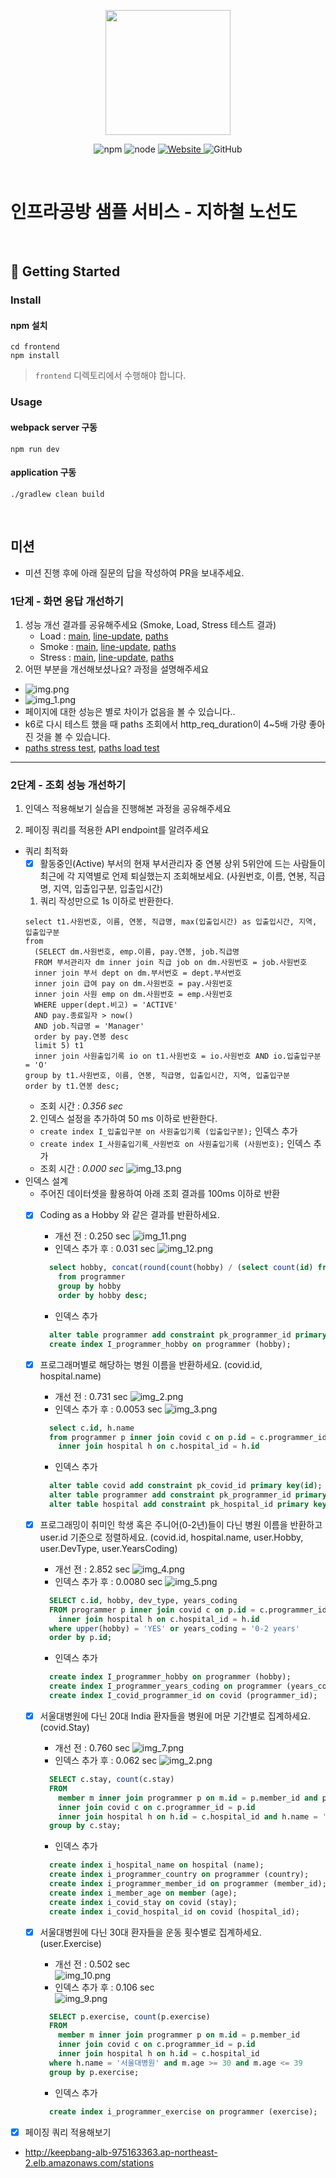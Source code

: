 <p align="center">
    <img width="200px;" src="https://raw.githubusercontent.com/woowacourse/atdd-subway-admin-frontend/master/images/main_logo.png"/>
</p>
<p align="center">
  <img alt="npm" src="https://img.shields.io/badge/npm-%3E%3D%205.5.0-blue">
  <img alt="node" src="https://img.shields.io/badge/node-%3E%3D%209.3.0-blue">
  <a href="https://edu.nextstep.camp/c/R89PYi5H" alt="nextstep atdd">
    <img alt="Website" src="https://img.shields.io/website?url=https%3A%2F%2Fedu.nextstep.camp%2Fc%2FR89PYi5H">
  </a>
  <img alt="GitHub" src="https://img.shields.io/github/license/next-step/atdd-subway-service">
</p>

<br>

# 인프라공방 샘플 서비스 - 지하철 노선도

<br>

## 🚀 Getting Started

### Install
#### npm 설치
```
cd frontend
npm install
```
> `frontend` 디렉토리에서 수행해야 합니다.

### Usage
#### webpack server 구동
```
npm run dev
```
#### application 구동
```
./gradlew clean build
```
<br>

## 미션

* 미션 진행 후에 아래 질문의 답을 작성하여 PR을 보내주세요.

### 1단계 - 화면 응답 개선하기
1. 성능 개선 결과를 공유해주세요 (Smoke, Load, Stress 테스트 결과)
   - Load : [main](/k6/main/load_main_result.md), [line-update](/k6/line-update/load_update_result.md), [paths](/k6/path/load_path_result.md)
   - Smoke : [main](/k6/main/smoke_main_result.md), [line-update](/k6/line-update/smoke_update_result.md), [paths](/k6/path/smoke_path_result.md)
   - Stress : [main](/k6/main/stress_main_result.md), [line-update](/k6/line-update/stress_update_result.md), [paths](/k6/path/stress_path_result.md)
2. 어떤 부분을 개선해보셨나요? 과정을 설명해주세요
- ![img.png](img.png)
- ![img_1.png](img_1.png)
- 페이지에 대한 성능은 별로 차이가 없음을 볼 수 있습니다..
- k6로 다시 테스트 했을 때 paths 조회에서 http_req_duration이 4~5배 가량 좋아진 것을 볼 수 있습니다.
- [paths stress test](/k6/path/stress_path_result.md), [paths load test](/k6/path/load_path_result.md)
---

### 2단계 - 조회 성능 개선하기
1. 인덱스 적용해보기 실습을 진행해본 과정을 공유해주세요

2. 페이징 쿼리를 적용한 API endpoint를 알려주세요

- 쿼리 최적화
   - [X] 활동중인(Active) 부서의 현재 부서관리자 중 연봉 상위 5위안에 드는 사람들이 최근에 각 지역별로 언제 퇴실했는지 조회해보세요.
     (사원번호, 이름, 연봉, 직급명, 지역, 입출입구분, 입출입시간)
   1. 쿼리 작성만으로 1s 이하로 반환한다.
    ```
    select t1.사원번호, 이름, 연봉, 직급명, max(입출입시간) as 입출입시간, 지역, 입출입구분
    from
      (SELECT dm.사원번호, emp.이름, pay.연봉, job.직급명
      FROM 부서관리자 dm inner join 직급 job on dm.사원번호 = job.사원번호
      inner join 부서 dept on dm.부서번호 = dept.부서번호
      inner join 급여 pay on dm.사원번호 = pay.사원번호
      inner join 사원 emp on dm.사원번호 = emp.사원번호
      WHERE upper(dept.비고) = 'ACTIVE'
      AND pay.종료일자 > now()
      AND job.직급명 = 'Manager'
      order by pay.연봉 desc
      limit 5) t1
      inner join 사원출입기록 io on t1.사원번호 = io.사원번호 AND io.입출입구분 = 'O'
    group by t1.사원번호, 이름, 연봉, 직급명, 입출입시간, 지역, 입출입구분
    order by t1.연봉 desc;
    ```
   - 조회 시간 : *0.356 sec*
   2. 인덱스 설정을 추가하여 50 ms 이하로 반환한다.
   - `create index I_입출입구분 on 사원출입기록 (입출입구분);` 인덱스 추가
   - `create index I_사원출입기록_사원번호 on 사원출입기록 (사원번호);` 인덱스 추가
   - 조회 시간 : *0.000 sec*
![img_13.png](result/img_13.png)
- 인덱스 설계
   - 주어진 데이터셋을 활용하여 아래 조회 결과를 100ms 이하로 반환
  - [X] Coding as a Hobby 와 같은 결과를 반환하세요.
    - 개선 전 : 0.250 sec
      ![img_11.png](result/img_11.png)
    - 인덱스 추가 후 : 0.031 sec 
      ![img_12.png](result/img_12.png)
    ```sql
      select hobby, concat(round(count(hobby) / (select count(id) from programmer) * 100, 1), '%')
        from programmer
        group by hobby
        order by hobby desc;
    ```
     - 인덱스 추가
    ```sql
      alter table programmer add constraint pk_programmer_id primary key(id);
      create index I_programmer_hobby on programmer (hobby);
    ```
  - [X] 프로그래머별로 해당하는 병원 이름을 반환하세요. (covid.id, hospital.name)
     - 개선 전 : 0.731 sec
       ![img_2.png](result/img_2.png)
     - 인덱스 추가 후 : 0.0053 sec
       ![img_3.png](result/img_3.png)
    ```sql
      select c.id, h.name
      from programmer p inner join covid c on p.id = c.programmer_id
        inner join hospital h on c.hospital_id = h.id
    ```
     - 인덱스 추가
    ```sql
      alter table covid add constraint pk_covid_id primary key(id);
      alter table programmer add constraint pk_programmer_id primary key(id);
      alter table hospital add constraint pk_hospital_id primary key(id);
    ```
  - [X] 프로그래밍이 취미인 학생 혹은 주니어(0-2년)들이 다닌 병원 이름을 반환하고 user.id 기준으로 정렬하세요. (covid.id, hospital.name, user.Hobby, user.DevType, user.YearsCoding)
     - 개선 전 : 2.852 sec
       ![img_4.png](result/img_4.png)
     - 인덱스 추가 후 : 0.0080 sec
       ![img_5.png](result/img_5.png)
    ```sql
      SELECT c.id, hobby, dev_type, years_coding 
      FROM programmer p inner join covid c on p.id = c.programmer_id
        inner join hospital h on c.hospital_id = h.id
      where upper(hobby) = 'YES' or years_coding = '0-2 years'
      order by p.id;
    ```
     - 인덱스 추가
    ```sql
      create index I_programmer_hobby on programmer (hobby);
      create index I_programmer_years_coding on programmer (years_coding);
      create index I_covid_programmer_id on covid (programmer_id);
    ```
  - [X] 서울대병원에 다닌 20대 India 환자들을 병원에 머문 기간별로 집계하세요. (covid.Stay)
     - 개선 전 : 0.760 sec
       ![img_7.png](result/img_7.png)
     - 인덱스 추가 후 : 0.062 sec
       ![img_2.png](result/img_8.png)
    ```sql
      SELECT c.stay, count(c.stay)
      FROM
        member m inner join programmer p on m.id = p.member_id and p.country = 'India' and m.age > 19 and m.age < 30
        inner join covid c on c.programmer_id = p.id
        inner join hospital h on h.id = c.hospital_id and h.name = '서울대병원'
      group by c.stay;
    ```
     - 인덱스 추가
    ```sql
      create index i_hospital_name on hospital (name);
      create index i_programmer_country on programmer (country);
      create index i_programmer_member_id on programmer (member_id);
      create index i_member_age on member (age);
      create index i_covid_stay on covid (stay);
      create index i_covid_hospital_id on covid (hospital_id);
    ```
  - [X] 서울대병원에 다닌 30대 환자들을 운동 횟수별로 집계하세요. (user.Exercise)
     - 개선 전 : 0.502 sec <br>
       ![img_10.png](result/img_10.png)
     - 인덱스 추가 후 : 0.106 sec <br/>
       ![img_9.png](result/img_9.png)

    ```sql
      SELECT p.exercise, count(p.exercise)
      FROM
        member m inner join programmer p on m.id = p.member_id
        inner join covid c on c.programmer_id = p.id
        inner join hospital h on h.id = c.hospital_id
      where h.name = '서울대병원' and m.age >= 30 and m.age <= 39
      group by p.exercise;
    ```
     - 인덱스 추가
    ```sql
      create index i_programmer_exercise on programmer (exercise);
    ```
- [X] 페이징 쿼리 적용해보기
- http://keepbang-alb-975163363.ap-northeast-2.elb.amazonaws.com/stations
